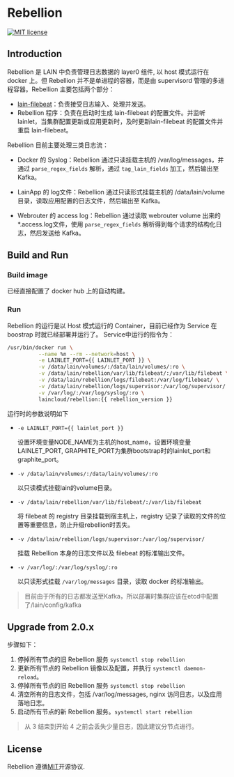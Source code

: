 # Rebellion
[![MIT license](https://img.shields.io/github/license/mashape/apistatus.svg)](https://opensource.org/licenses/MIT)
## Introduction
Rebellion 是 LAIN 中负责管理日志数据的 layer0 组件, 以 host 模式运行在 docker 上。但 Rebellion 并不是单进程的容器，而是由 supervisord 管理的多进程容器。Rebellion 主要包括两个部分：
- [lain-filebeat](https://github.com/laincloud/beats)：负责接受日志输入、处理并发送。
- Rebellion 程序：负责在启动时生成 lain-filebeat 的配置文件。并监听 lainlet，当集群配置更新或应用更新时，及时更新lain-filebeat 的配置文件并重启 lain-filebeat。

Rebellion 目前主要处理三类日志流：

- Docker 的 Syslog：Rebellion 通过只读挂载主机的 /var/log/messages，并通过 `parse_regex_fields` 解析，通过 `tag_lain_fields` 加工，然后输出至Kafka。

- LainApp 的 log文件：Rebellion 通过只读形式挂载主机的 /data/lain/volume 目录，读取应用配置的日志文件，然后输出至 Kafka。

- Webrouter 的 access log：Rebellion 通过读取 webrouter volume 出来的*.access.log文件，使用 `parse_regex_fields` 解析得到每个请求的结构化日志，然后发送给 Kafka。


## Build and Run

### Build image
已经直接配置了 docker hub 上的自动构建。

### Run
Rebellion 的运行是以 Host 模式运行的 Container，目前已经作为 Service 在 boostrap 时就已经部署并运行了。
Service中运行的指令为：

```bash
/usr/bin/docker run \
          --name %n --rm --network=host \
          -e LAINLET_PORT={{ LAINLET_PORT }} \
          -v /data/lain/volumes/:/data/lain/volumes/:ro \
          -v /data/lain/rebellion/var/lib/filebeat/:/var/lib/filebeat \
          -v /data/lain/rebellion/logs/filebeat:/var/log/filebeat/ \
          -v /data/lain/rebellion/logs/supervisor:/var/log/supervisor/ \
          -v /var/log/:/var/log/syslog/:ro \
          laincloud/rebellion:{{ rebellion_version }}
```

运行时的参数说明如下
- `-e LAINLET_PORT={{ lainlet_port }}`

  设置环境变量NODE_NAME为主机的host_name，设置环境变量LAINLET_PORT, GRAPHITE_PORT为集群bootstrap时的lainlet_port和graphite_port。
- `-v /data/lain/volumes/:/data/lain/volumes/:ro`

  以只读模式挂载lain的volume目录。
- `-v /data/lain/rebellion/var/lib/filebeat/:/var/lib/filebeat`

  将 filebeat 的 registry 目录挂载到宿主机上，registry 记录了读取的文件的位置等重要信息，防止升级rebellion时丢失。
- `-v /data/lain/rebellion/logs/supervisor:/var/log/supervisor/` 

  挂载 Rebellion 本身的日志文件以及 filebeat 的标准输出文件。

- `-v /var/log/:/var/log/syslog/:ro` 

  以只读形式挂载 `/var/log/messages` 目录，读取 docker 的标准输出。

> 目前由于所有的日志都发送至Kafka，所以部署时集群应该在etcd中配置了/lain/config/kafka

## Upgrade from 2.0.x
步骤如下：
1. 停掉所有节点的旧 Rebellion 服务 `systemctl stop rebellion`
1. 更新所有节点的 Rebellion 镜像以及配置，并执行 `systemctl daemon-reload`。
1. 停掉所有节点的旧 Rebellion 服务 `systemctl stop rebellion`
1. 清空所有的日志文件，包括 /var/log/messages, nginx 访问日志，以及应用落地日志。
1. 启动所有节点的新 Rebellion 服务。`systemctl start rebellion`

> 从 3 结束到开始 4 之前会丢失少量日志，因此建议分节点进行。

## License
Rebellion 遵循[MIT](https://github.com/laincloud/rebellion/blob/master/LICENSE)开源协议.
